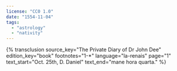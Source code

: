 ```yaml
---
license: "CC0 1.0"
date: "1554-11-04"
tags:
  - "astrology"
  - "nativity"
---
```

{% transclusion
  source_key="The Private Diary of Dr John Dee"
  edition_key="book"
  footnotes="1-*"
  language="la-renais"
  page="1"
  text_start="Oct. 25th, D. Daniel"
  text_end="mane hora quarta."
%}
